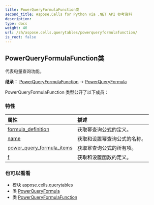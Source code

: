 ```yaml
---
title: PowerQueryFormulaFunction类
second_title: Aspose.Cells for Python via .NET API 参考资料
description:
type: docs
weight: 40
url: /zh/aspose.cells.querytables/powerqueryformulafunction/
is_root: false
---
```

## PowerQueryFormulaFunction类
代表电量查询功能。



**继承：** [PowerQueryFormulaFunction](/cells/python-net/aspose.cells.querytables/powerqueryformulafunction) → 
[PowerQueryFormula](/cells/python-net/zh/aspose.cells.querytables/powerqueryformula)



PowerQueryFormulaFunction 类型公开了以下成员：

### 特性
|属性|描述|
| :- | :- |
| [formula_definition](/cells/python-net/zh/aspose.cells.querytables/powerqueryformulafunction/formula_definition) |获取幂查询公式的定义。|
| [name](/cells/python-net/zh/aspose.cells.querytables/powerqueryformulafunction/name) |获取和设置幂查询公式的名称。|
| [power_query_formula_items](/cells/python-net/zh/aspose.cells.querytables/powerqueryformulafunction/power_query_formula_items) |获取幂查询公式的所有项。|
| [f](/cells/python-net/zh/aspose.cells.querytables/powerqueryformulafunction/f) |获取和设置函数的定义。|



### 也可以看看
* 模块 [aspose.cells.querytables](..)
* 类 [PowerQueryFormula](/cells/python-net/zh/aspose.cells.querytables/powerqueryformula)
* 类 [PowerQueryFormulaFunction](/cells/python-net/zh/aspose.cells.querytables/powerqueryformulafunction)
